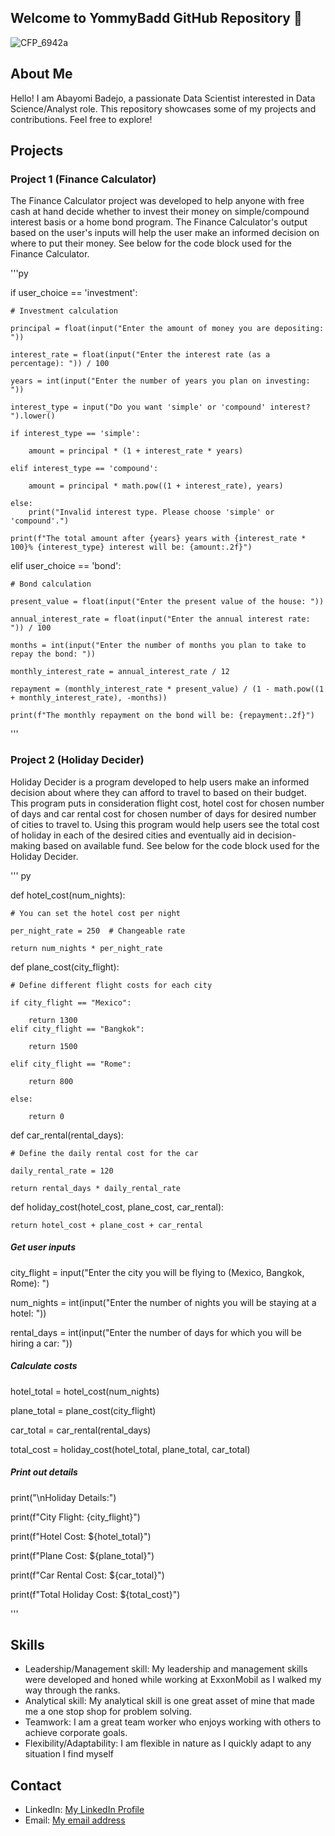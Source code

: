 ## Welcome to YommyBadd GitHub Repository 👋

![CFP_6942a](https://github.com/YommyBadd/YommyBadd/assets/154757933/2b1d0855-e029-4410-9569-68242966751e)

## About Me

Hello! I am Abayomi Badejo, a passionate Data Scientist interested in Data Science/Analyst role. This repository showcases some of my projects and contributions. Feel free to explore!

## Projects

### Project 1 (Finance Calculator)
The Finance Calculator project was developed to help anyone with free cash at hand decide whether to invest their money on simple/compound interest basis or a home bond program. The Finance Calculator's output based on the user's inputs will help the user make an informed decision on where to put their money.
See below for the code block used for the Finance Calculator.

'''py

if user_choice == 'investment':

    # Investment calculation
    
    principal = float(input("Enter the amount of money you are depositing: "))
    
    interest_rate = float(input("Enter the interest rate (as a percentage): ")) / 100
    
    years = int(input("Enter the number of years you plan on investing: "))
    
    interest_type = input("Do you want 'simple' or 'compound' interest? ").lower()

    if interest_type == 'simple':
    
        amount = principal * (1 + interest_rate * years)
        
    elif interest_type == 'compound':
    
        amount = principal * math.pow((1 + interest_rate), years)
        
    else:
        print("Invalid interest type. Please choose 'simple' or 'compound'.")

    print(f"The total amount after {years} years with {interest_rate * 100}% {interest_type} interest will be: {amount:.2f}")

elif user_choice == 'bond':

    # Bond calculation
    
    present_value = float(input("Enter the present value of the house: "))
    
    annual_interest_rate = float(input("Enter the annual interest rate: ")) / 100
    
    months = int(input("Enter the number of months you plan to take to repay the bond: "))

    monthly_interest_rate = annual_interest_rate / 12
    
    repayment = (monthly_interest_rate * present_value) / (1 - math.pow((1 + monthly_interest_rate), -months))

    print(f"The monthly repayment on the bond will be: {repayment:.2f}")
    
'''

### Project 2 (Holiday Decider)
Holiday Decider is a program developed to help users make an informed decision about where they can afford to travel to based on their budget. This program puts in consideration flight cost, hotel cost for chosen number of days and car rental cost for chosen number of days for desired number of cities to travel to. Using this program would help users see the total cost of holiday in each of the desired cities and eventually aid in decision-making based on available fund.
See below for the code block used for the Holiday Decider.

''' py


def hotel_cost(num_nights):

    # You can set the hotel cost per night
    
    per_night_rate = 250  # Changeable rate
    
    return num_nights * per_night_rate

def plane_cost(city_flight):

    # Define different flight costs for each city
    
    if city_flight == "Mexico":
    
        return 1300  
    elif city_flight == "Bangkok":
    
        return 1500  
        
    elif city_flight == "Rome":
    
        return 800    
        
    else:
    
        return 0  

def car_rental(rental_days):

    # Define the daily rental cost for the car
    
    daily_rental_rate = 120  
    
    return rental_days * daily_rental_rate

def holiday_cost(hotel_cost, plane_cost, car_rental):

    return hotel_cost + plane_cost + car_rental

##### Get user inputs

city_flight = input("Enter the city you will be flying to (Mexico, Bangkok, Rome): ")

num_nights = int(input("Enter the number of nights you will be staying at a hotel: "))

rental_days = int(input("Enter the number of days for which you will be hiring a car: "))

##### Calculate costs

hotel_total = hotel_cost(num_nights)

plane_total = plane_cost(city_flight)

car_total = car_rental(rental_days)

total_cost = holiday_cost(hotel_total, plane_total, car_total)

##### Print out details

print("\nHoliday Details:")

print(f"City Flight: {city_flight}")

print(f"Hotel Cost: ${hotel_total}")

print(f"Plane Cost: ${plane_total}")

print(f"Car Rental Cost: ${car_total}")

print(f"Total Holiday Cost: ${total_cost}")

'''

## Skills
- Leadership/Management skill: My leadership and management skills were developed and honed while working at ExxonMobil as I walked my way through the ranks.
- Analytical skill: My analytical skill is one great asset of mine that made me a one stop shop for problem solving.
- Teamwork: I am a great team worker who enjoys working with others to achieve corporate goals.
- Flexibility/Adaptability: I am flexible in nature as I quickly adapt to any situation I find myself

## Contact
- LinkedIn: [My LinkedIn Profile](https://www.linkedin.com/in/abayomi-badejo-3787332a3/)
- Email: [My email address](yommybadd@yahoo.com)
<!--
**YommyBadd/YommyBadd** is a ✨ _special_ ✨ repository because its `README.md` (this file) appears on your GitHub profile.

Here are some ideas to get you started:

- 🔭 I’m currently working on ...
- 🌱 I’m currently learning ...
- 👯 I’m looking to collaborate on ...
- 🤔 I’m looking for help with ...
- 💬 Ask me about ...
- 📫 How to reach me: ...
- 😄 Pronouns: ...
- ⚡ Fun fact: ...
-->
